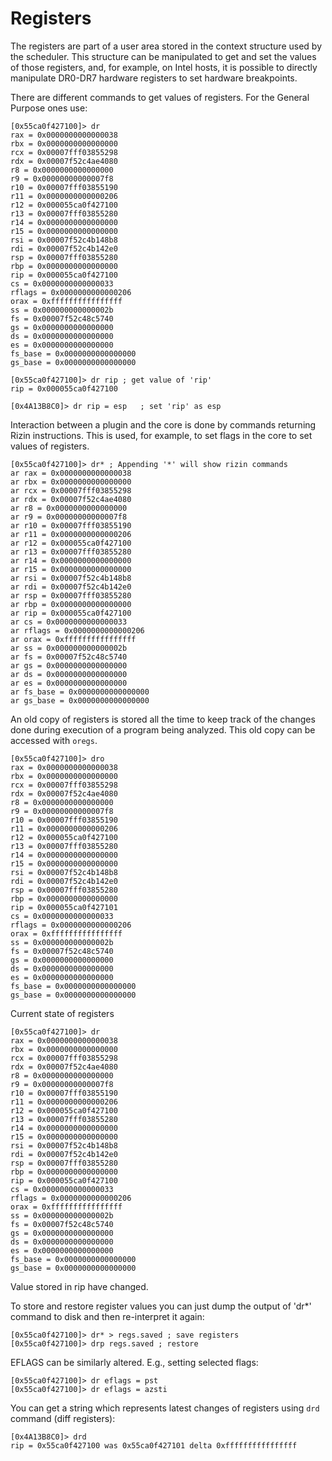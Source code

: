 # Registers

The registers are part of a user area stored in the context structure used by the scheduler. This structure can be
manipulated to get and set the values of those registers, and, for example, on Intel hosts, it is possible to
directly manipulate DR0-DR7 hardware registers to set hardware breakpoints.

There are different commands to get values of registers. For the General Purpose ones use:

```
[0x55ca0f427100]> dr
rax = 0x0000000000000038
rbx = 0x0000000000000000
rcx = 0x00007fff03855298
rdx = 0x00007f52c4ae4080
r8 = 0x0000000000000000
r9 = 0x00000000000007f8
r10 = 0x00007fff03855190
r11 = 0x0000000000000206
r12 = 0x000055ca0f427100
r13 = 0x00007fff03855280
r14 = 0x0000000000000000
r15 = 0x0000000000000000
rsi = 0x00007f52c4b148b8
rdi = 0x00007f52c4b142e0
rsp = 0x00007fff03855280
rbp = 0x0000000000000000
rip = 0x000055ca0f427100
cs = 0x0000000000000033
rflags = 0x0000000000000206
orax = 0xffffffffffffffff
ss = 0x000000000000002b
fs = 0x00007f52c48c5740
gs = 0x0000000000000000
ds = 0x0000000000000000
es = 0x0000000000000000
fs_base = 0x0000000000000000
gs_base = 0x0000000000000000

[0x55ca0f427100]> dr rip ; get value of 'rip'
rip = 0x000055ca0f427100 

[0x4A13B8C0]> dr rip = esp   ; set 'rip' as esp
```

Interaction between a plugin and the core is done by commands returning Rizin instructions. This is used, for example,
to set flags in the core to set  values of registers.

```
[0x55ca0f427100]> dr* ; Appending '*' will show rizin commands
ar rax = 0x0000000000000038
ar rbx = 0x0000000000000000
ar rcx = 0x00007fff03855298
ar rdx = 0x00007f52c4ae4080
ar r8 = 0x0000000000000000
ar r9 = 0x00000000000007f8
ar r10 = 0x00007fff03855190
ar r11 = 0x0000000000000206
ar r12 = 0x000055ca0f427100
ar r13 = 0x00007fff03855280
ar r14 = 0x0000000000000000
ar r15 = 0x0000000000000000
ar rsi = 0x00007f52c4b148b8
ar rdi = 0x00007f52c4b142e0
ar rsp = 0x00007fff03855280
ar rbp = 0x0000000000000000
ar rip = 0x000055ca0f427100
ar cs = 0x0000000000000033
ar rflags = 0x0000000000000206
ar orax = 0xffffffffffffffff
ar ss = 0x000000000000002b
ar fs = 0x00007f52c48c5740
ar gs = 0x0000000000000000
ar ds = 0x0000000000000000
ar es = 0x0000000000000000
ar fs_base = 0x0000000000000000
ar gs_base = 0x0000000000000000
```

An old copy of registers is stored all the time to keep track of the changes done during execution
of a program being analyzed. This old copy can be accessed with `oregs`.

```
[0x55ca0f427100]> dro
rax = 0x0000000000000038
rbx = 0x0000000000000000
rcx = 0x00007fff03855298
rdx = 0x00007f52c4ae4080
r8 = 0x0000000000000000
r9 = 0x00000000000007f8
r10 = 0x00007fff03855190
r11 = 0x0000000000000206
r12 = 0x000055ca0f427100
r13 = 0x00007fff03855280
r14 = 0x0000000000000000
r15 = 0x0000000000000000
rsi = 0x00007f52c4b148b8
rdi = 0x00007f52c4b142e0
rsp = 0x00007fff03855280
rbp = 0x0000000000000000
rip = 0x000055ca0f427101
cs = 0x0000000000000033
rflags = 0x0000000000000206
orax = 0xffffffffffffffff
ss = 0x000000000000002b
fs = 0x00007f52c48c5740
gs = 0x0000000000000000
ds = 0x0000000000000000
es = 0x0000000000000000
fs_base = 0x0000000000000000
gs_base = 0x0000000000000000
```
Current state of registers

```
[0x55ca0f427100]> dr
rax = 0x0000000000000038
rbx = 0x0000000000000000
rcx = 0x00007fff03855298
rdx = 0x00007f52c4ae4080
r8 = 0x0000000000000000
r9 = 0x00000000000007f8
r10 = 0x00007fff03855190
r11 = 0x0000000000000206
r12 = 0x000055ca0f427100
r13 = 0x00007fff03855280
r14 = 0x0000000000000000
r15 = 0x0000000000000000
rsi = 0x00007f52c4b148b8
rdi = 0x00007f52c4b142e0
rsp = 0x00007fff03855280
rbp = 0x0000000000000000
rip = 0x000055ca0f427100
cs = 0x0000000000000033
rflags = 0x0000000000000206
orax = 0xffffffffffffffff
ss = 0x000000000000002b
fs = 0x00007f52c48c5740
gs = 0x0000000000000000
ds = 0x0000000000000000
es = 0x0000000000000000
fs_base = 0x0000000000000000
gs_base = 0x0000000000000000
```

Value stored in rip have changed.

To store and restore register values you can just dump the output of 'dr*' command to disk and then
re-interpret it again:

```
[0x55ca0f427100]> dr* > regs.saved ; save registers
[0x55ca0f427100]> drp regs.saved ; restore
```

EFLAGS can be similarly altered. E.g., setting selected flags:

```
[0x55ca0f427100]> dr eflags = pst
[0x55ca0f427100]> dr eflags = azsti
```

You can get a string which represents latest changes of registers using `drd` command (diff registers):

```
[0x4A13B8C0]> drd
rip = 0x55ca0f427100 was 0x55ca0f427101 delta 0xffffffffffffffff
```
